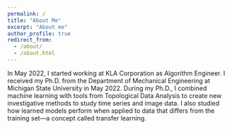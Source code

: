 ```yaml
---
permalink: /
title: "About Me"
excerpt: "About me"
author_profile: true
redirect_from: 
  - /about/
  - /about.html
---
```


In May 2022, I started working at KLA Corporation as Algorithm Engineer. 
I received my Ph.D. from the Department of Mechanical Engineering at Michigan State University in May 2022. During my Ph.D., I combined machine learning with tools from Topological Data Analysis to create new investigative methods to study time series and image data. 
I also studied how learned models perform when applied to data that differs from the training set—a concept called transfer learning.
